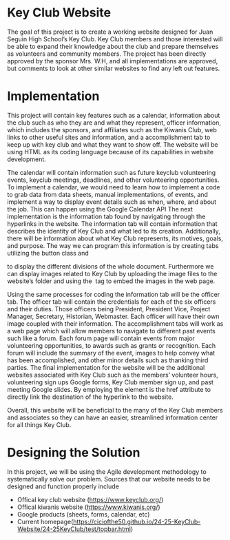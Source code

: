 # Key Club Website
The goal of this project is to create a working website designed for Juan Seguin High School’s Key Club. Key Club members and those interested will be able to expand their knowledge about the club and prepare themselves as volunteers and community members. The project has been directly approved by the sponsor Mrs. W.H, and all implementations are approved, but comments to look at other similar websites to find any left out features.
# Implementation
This project will contain key features such as a calendar, information about the club such as who they are and what they represent, officer information, which includes the sponsors, and affiliates such as the Kiwanis Club, web links to other useful sites and information, and a accomplishment tab to keep up with key club and what they want to show off. The website will be using HTML as its coding language because of its capabilities in website development.

The calendar will contain information such as future keyclub volunteering events, keyclub meetings, deadlines, and other volunteering opportunities. To implement a calendar, we would need to learn how to implement a code to grab data from data sheets, manual implementations, of events, and implement a way to display event details such as when, where, and about the job. This can happen using the Google Calendar API 
The next implementation is the information tab found by navigating through the hyperlinks in the website. The information tab will contain information that describes the identity of Key Club and what led to its creation. Additionally, there will be information about what Key Club represents, its motives, goals, and purpose. The way we can program this information is by creating tabs utilizing the button class and <div> to display the different divisions of the whole document. Furthermore we can display images related to Key Club by uploading the image files to the website’s folder and using the <img> tag to embed the images in the web page.

Using the same processes for coding the information tab will be the officer tab. The officer tab will contain the credentials for each of the six officers and their duties. Those officers being President, President Vice, Project Manager, Secretary, Historian, Webmaster. Each officer will have their own image coupled with their information.
The accomplishment tabs will work as a web page which will allow members to navigate to different past events such like a forum. Each forum page will contain events from major volunteering opportunities, to awards such as grants or recognition. Each forum will include the summary of the event, images to help convey what has been accomplished, and other minor details such as thanking third parties. 
The final implementation for the website will be the additional websites associated with Key Club such as the members’ volunteer hours, volunteering sign ups Google forms, Key Club member sign up, and past meeting Google slides. By employing the <a> element is the href attribute to directly link the destination of the hyperlink to the website.

Overall, this website will be beneficial to the many of the Key Club members and associates so they can have an easier, streamlined information center for all things Key Club.

# Designing the Solution

In this project, we will be using the Agile development methodology to systematically solve our problem. Sources that our website needs to be designed and function properly include 

* Offical key club website (https://www.keyclub.org/)
* Offical kiwanis website (https://www.kiwanis.org/)
* Google products (sheets, forms, calendar, etc)
* Current homepage(https://ciciofthe50.github.io/24-25-KeyClub-Website/24-25KeyClub/test/topbar.html)
